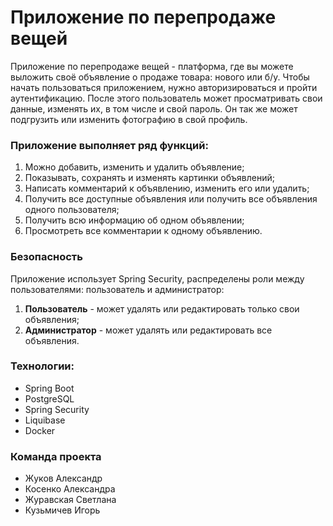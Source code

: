 # Приложение по перепродаже вещей

Приложение по перепродаже вещей - платформа, где вы можете выложить своё объявление о продаже товара: нового или б/у. Чтобы начать пользоваться приложением, нужно авторизироваться и пройти аутентификацию. После этого пользователь может просматривать свои данные, изменять их, в том числе и свой пароль. Он так же может подгрузить или изменить фотографию в свой профиль.

### Приложение выполняет ряд функций:

1) Можно добавить, изменить и удалить объявление;
2) Показывать, сохранять и изменять картинки объявлений;
3) Написать комментарий к объявлению, изменить его или удалить;
4) Получить все доступные объявления или получить все объявления одного пользователя;
5) Получить всю информацию об одном объявлении;
6) Просмотреть все комментарии к одному объявлению.

### Безопасность

Приложение использует Spring Security, распределены роли между пользователями: пользователь и администратор:

1) **Пользователь** - может удалять или редактировать только свои объявления;
2) **Администратор** - может удалять или редактировать все объявления.

### Технологии:
* Spring Boot
* PostgreSQL
* Spring Security 
* Liquibase
* Docker

### Команда проекта
* Жуков Александр 
* Косенко Александра
* Журавская Светлана	
* Кузьмичев Игорь
